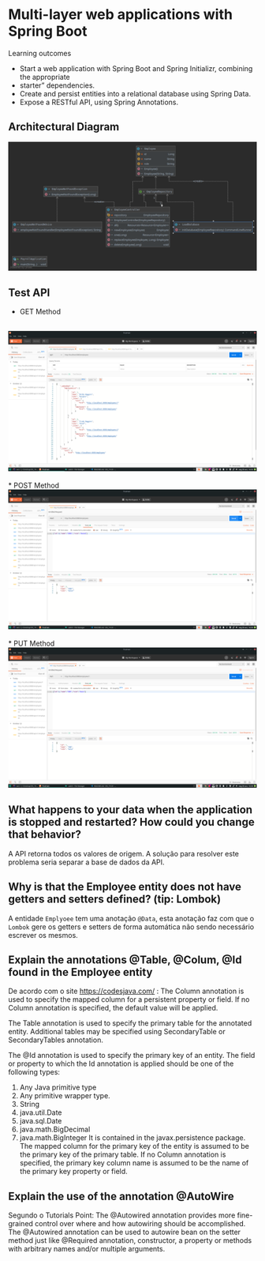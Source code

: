 # Multi-layer web applications with Spring Boot
Learning outcomes
* Start a web application with Spring Boot and Spring Initializr, combining the appropriate 
* starter” dependencies.
* Create and persist entities into a relational database using Spring Data. 
* Expose a RESTful API, using Spring Annotations.

## Architectural Diagram
!["Diagram"](Diagram.png)

## Test API

* GET Method
<br>
<img src='get.png'></a>
<br>
<br>
* POST Method
<br>
<img src='post.png'></a>
<br>
<br>
* PUT Method
<br>
<img src='put.png'></a>

## What happens to your data when the application is stopped and restarted? How could you change  that behavior?
A API retorna todos os valores de origem.
A solução para resolver este problema seria separar a base de dados da API.

## Why is that the Employee entity does not have getters and setters defined? (tip: Lombok)

A entidade `Emplyoee` tem uma anotação `@Data`, esta anotação faz com que o `Lombok` gere os getters e setters de forma automática não sendo necessário escrever os mesmos.

## Explain the annotations @Table, @Colum, @Id found in the Employee entity
De acordo com o site https://codesjava.com/ :
The Column annotation is used to specify the mapped column for a persistent property or field. If no Column annotation is specified, the default value will be applied.

The Table annotation is used to specify the primary table for the annotated entity. Additional tables may be specified using SecondaryTable or SecondaryTables annotation.

The @Id annotation is used to specify the primary key of an entity. The field or property to which the Id annotation is applied should be one of the following types:
1. Any Java primitive type
2. Any primitive wrapper type.
3. String
4. java.util.Date
5. java.sql.Date
6. java.math.BigDecimal
7. java.math.BigInteger
It is contained in the javax.persistence package. The mapped column for the primary key of the entity is assumed to be the primary key of the primary table. If no Column annotation is specified, the primary key column name is assumed to be the name of the primary key property or field.

## Explain the use of the annotation @AutoWire
Segundo o Tutorials Point:
The @Autowired annotation provides more fine-grained control over where and how autowiring should be accomplished. The @Autowired annotation can be used to autowire bean on the setter method just like @Required annotation, constructor, a property or methods with arbitrary names and/or multiple arguments.
